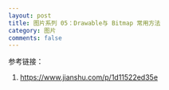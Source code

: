 ```yaml
---
layout: post
title: 图片系列 05：Drawable与 Bitmap 常用方法
category: 图片
comments: false
---
```

 
参考链接：

1. <https://www.jianshu.com/p/1d11522ed35e>
	
	
	
	
	
	
	
	
	
	
	
